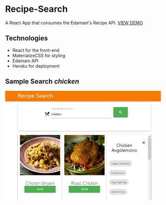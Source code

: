 # Recipe-Search
A React App that consumes the Edamam's Recipe API. [VIEW DEMO](https://cryptic-lake-18301.herokuapp.com/)

## Technologies
* React for the front-end
* MaterializeCSS for styling
* Edamam API
* Heroku for deployment

## Sample Search *chicken*
![chicken-recipe](recipe-pic.PNG)
